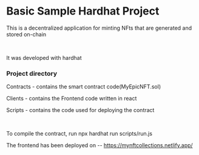 # Basic Sample Hardhat Project

<p>This is a decentralized application for minting NFts that are generated and stored on-chain</p><br>
<p>It was developed with hardhat</p>
<h3>Project directory</h3>
<p> Contracts - contains the smart contract code(MyEpicNFT.sol)</p>
<p> Clients - contains the Frontend code written in react</p>
<p> Scripts - contains the code used for deploying the contract </p> <br>

<p> To compile the contract, run npx hardhat run scripts/run.js</p>

The frontend has been deployed on -- https://mynftcollections.netlify.app/

```
